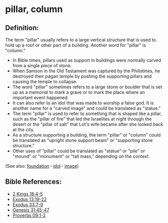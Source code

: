 # pillar, column  #

## Definition: ##

The term "pillar" usually refers to a large vertical structure that is used to hold up a roof or other part of a building. Another word for "pillar" is "column."

* In Bible times, pillars used as support in buildings were normally carved from a single piece of stone.
* When Samson in the Old Testament was captured by the Philistines, he destroyed their pagan temple by pushing the supporting pillars and causing the temple to collapse.
* The word "pillar" sometimes refers to a large stone or boulder that is set up as a memorial to mark a grave or to mark the place where an important event happened.
* It can also refer to an idol that was made to worship a false god. It is another name for a "carved image" and could be translated as "statue."
* The term "pillar" is used to refer to something that is shaped like a pillar, such as the "pillar of fire" that led the Israelites at night through the desert or the "pillar of salt" that Lot's wife became after she looked back at the city.
* As a structure supporting a building, the term "pillar" or "column" could be translated as "upright stone support beam" or "supporting stone structure."
* Other uses of "pillar" could be translated as "statue" or "pile" or "mound" or "monument" or "tall mass," depending on the context.

(See also: [foundation](../other/foundation.md) **·** [idol](../other/idol.md) **·** [image](../other/image.md))

## Bible References: ##

* [2 Kings 18:4-5](https://door43.org/en/bible/notes/2ki/18/04)
* [Exodus 13:19-22](https://door43.org/en/bible/notes/exo/13/19)
* [Exodus 33:7-9](https://door43.org/en/bible/notes/exo/33/07)
* [Genesis 31:45-47](https://door43.org/en/bible/notes/gen/31/45)
* [Proverbs 09:1-2](https://door43.org/en/bible/notes/pro/09/01)

